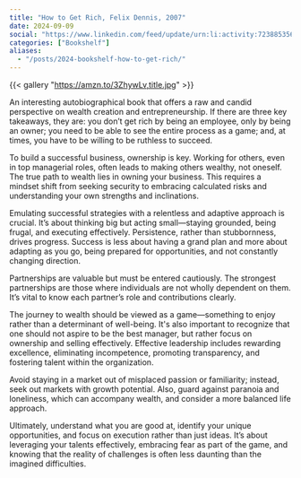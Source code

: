 ```yaml
---
title: "How to Get Rich, Felix Dennis, 2007"
date: 2024-09-09
social: "https://www.linkedin.com/feed/update/urn:li:activity:7238853569817325569/"
categories: ["Bookshelf"]
aliases:
  - "/posts/2024-bookshelf-how-to-get-rich/"
---
```


{{< gallery "https://amzn.to/3ZhywLv,title.jpg" >}}

An interesting autobiographical book that offers a raw and candid perspective on wealth creation and entrepreneurship. If there are three key takeaways, they are: you don’t get rich by being an employee, only by being an owner; you need to be able to see the entire process as a game; and, at times, you have to be willing to be ruthless to succeed.

To build a successful business, ownership is key. Working for others, even in top managerial roles, often leads to making others wealthy, not oneself. The true path to wealth lies in owning your business. This requires a mindset shift from seeking security to embracing calculated risks and understanding your own strengths and inclinations.

Emulating successful strategies with a relentless and adaptive approach is crucial. It’s about thinking big but acting small—staying grounded, being frugal, and executing effectively. Persistence, rather than stubbornness, drives progress. Success is less about having a grand plan and more about adapting as you go, being prepared for opportunities, and not constantly changing direction.

Partnerships are valuable but must be entered cautiously. The strongest partnerships are those where individuals are not wholly dependent on them. It’s vital to know each partner’s role and contributions clearly.

The journey to wealth should be viewed as a game—something to enjoy rather than a determinant of well-being. It's also important to recognize that one should not aspire to be the best manager, but rather focus on ownership and selling effectively. Effective leadership includes rewarding excellence, eliminating incompetence, promoting transparency, and fostering talent within the organization.

Avoid staying in a market out of misplaced passion or familiarity; instead, seek out markets with growth potential. Also, guard against paranoia and loneliness, which can accompany wealth, and consider a more balanced life approach.

Ultimately, understand what you are good at, identify your unique opportunities, and focus on execution rather than just ideas. It’s about leveraging your talents effectively, embracing fear as part of the game, and knowing that the reality of challenges is often less daunting than the imagined difficulties.
